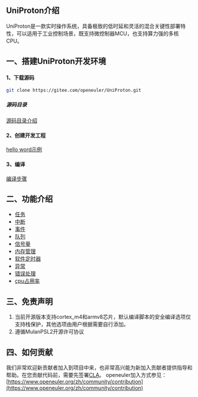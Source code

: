## UniProton介绍

UniProton是一款实时操作系统，具备极致的低时延和灵活的混合关键性部署特性，可以适用于工业控制场景，既支持微控制器MCU，也支持算力强的多核CPU。

一、搭建UniProton开发环境
----------
#### 1、下载源码
```bash
git clone https://gitee.com/openeuler/UniProton.git
```

##### 源码目录
[源码目录介绍](./doc/design/architecture_design.md)

#### 2、创建开发工程

[hello word示例](./doc/getting_started.md)

#### 3、编译

[编译步骤](./doc/UniProton_build.md)

二、功能介绍
----------

- [任务](./doc/design/task.md)
- [中断](./doc/design/hwi.md)
- [事件](./doc/design/event.md)
- [队列](./doc/design/queue.md)
- [信号量](./doc/design/sem.md)
- [内存管理](./doc/design/mem.md)
- [软件定时器](./doc/design/timer.md)
- [异常](./doc/design/exc.md)
- [错误处理](./doc/design/err.md)
- [cpu占用率](./doc/design/cpup.md)

三、免责声明
----------
1. 当前开源版本支持cortex_m4和armv8芯片，默认编译脚本的安全编译选项仅支持栈保护，其他选项由用户根据需要自行添加。
2. 遵循MulanPSL2开源许可协议

四、如何贡献
----------
我们非常欢迎新贡献者加入到项目中来，也非常高兴能为新加入贡献者提供指导和帮助。在您贡献代码前，需要先签署[CLA](https://clasign.osinfra.cn/sign/Z2l0ZWUlMkZvcGVuZXVsZXI=)。
openeuler加入方式参见：[https://www.openeuler.org/zh/community/contribution](https://www.openeuler.org/zh/community/contribution)
